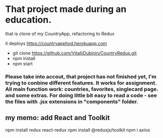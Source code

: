 # That project made during an education.

that is clone of my CountryApp, refactoring to Redux

it deploys https://countryapphvd.herokuapp.com

- git clone https://github.com/VitaliiDubinin/CountryRedux.git
- npm install
- npm start

### Please take into accout, that project has not finished yet, I'm trying to conbine different features. It works for assignment. All main function work: countries, favorites, singlecard page. and some extras. For doing little bit easy to read a code - see the files with .jsx extensions in "components" folder.

## my memo: add React and Toolkit

npm install redux react-redux
npm install @reduxjs/toolkit
npm i axios
